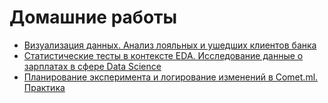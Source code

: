 # Домашние работы

* [Визуализация данных. Анализ лояльных и ушедших клиентов банка](https://github.com/an-petruhin/Homeworks/tree/main/Homework_Python_13_9)
* [Статистические тесты в контексте EDA. Исследование данные о зарплатах в сфере Data Science](https://github.com/an-petruhin/Homeworks/tree/main/Homework_EDA_4)
* [Планирование эксперимента и логирование изменений в Comet.ml. Практика](https://github.com/an-petruhin/Homeworks/tree/main/Homework_EDA_5)